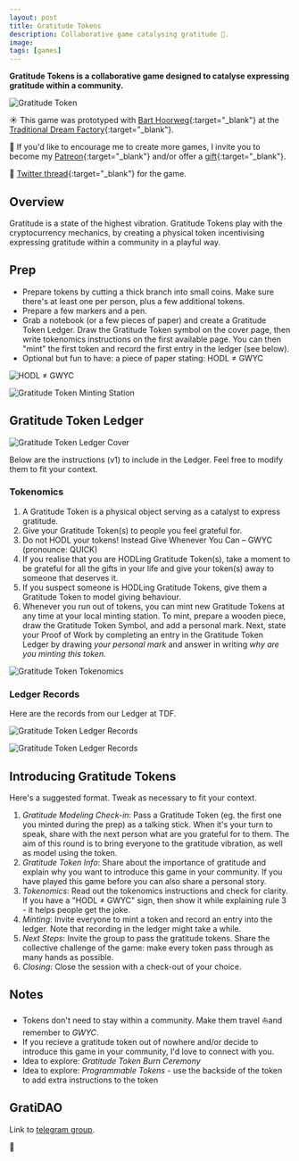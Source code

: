 ```yaml
---
layout: post
title: Gratitude Tokens
description: Collaborative game catalysing gratitude 💜.
image: 
tags: [games]
---
```


**Gratitude Tokens is a collaborative game designed to catalyse expressing gratitude within a community.**

![Gratitude Token](/assets/gratitude-token.jpg)

☀️ This game was prototyped with [Bart Hoorweg](https://www.linkedin.com/in/bart-hoorweg){:target="_blank"} at the [Traditional Dream Factory](https://traditionaldreamfactory.com){:target="_blank"}.

🌱 If you'd like to encourage me to create more games, I invite you to become my [Patreon](https://patreon.com/michalkorzonek){:target="_blank"} and/or offer a [gift](/gift){:target="_blank"}.

🐥 [Twitter thread](https://twitter.com/michalkorzonek/status/1507047355291471890?s=21){:target="_blank"} for the game.

## Overview
Gratitude is a state of the highest vibration. Gratitude Tokens play with the cryptocurrency mechanics, by creating a physical token incentivising expressing gratitude within a community in a playful way.

## Prep
- Prepare tokens by cutting a thick branch into small coins. Make sure there's at least one per person, plus a few additional tokens.
- Prepare a few markers and a pen.
- Grab a notebook (or a few pieces of paper) and create a Gratitude Token Ledger. Draw the Gratitude Token symbol on the cover page, then write tokenomics instructions on the first available page. You can then "mint" the first token and record the first entry in the ledger (see below).
- Optional but fun to have: a piece of paper stating: HODL ≠ GWYC

![HODL ≠ GWYC](/assets/hodl-gwyc.jpg)

![Gratitude Token Minting Station](/assets/gratitude-token-mining-station.jpg)

## Gratitude Token Ledger
![Gratitude Token Ledger Cover](/assets/gratitude-token-ledger-cover.jpg)

Below are the instructions (v1) to include in the Ledger. Feel free to modify them to fit your context.

### Tokenomics
1. A Gratitude Token is a physical object serving as a catalyst to express gratitude.
2. Give your Gratitude Token(s) to people you feel grateful for.
3. Do not HODL your tokens! Instead Give Whenever You Can – GWYC (pronounce: QUICK)
4. If you realise that you are HODLing Gratitude Token(s), take a moment to be grateful for all the gifts in your life and give your token(s) away to someone that deserves it.
5. If you suspect someone is HODLing Gratitude Tokens, give them a Gratitude Token to model giving behaviour.
6. Whenever you run out of tokens, you can mint new Gratitude Tokens at any time at your local minting station. To mint, prepare a wooden piece, draw the Gratitude Token Symbol, and add a personal mark. Next, state your Proof of Work by completing an entry in the Gratitude Token Ledger by drawing *your personal mark* and answer in writing *why are you minting this token.*

![Gratitude Token Tokenomics](/assets/gratitude-token-tokenomics.jpg)

### Ledger Records
Here are the records from our Ledger at TDF.

![Gratitude Token Ledger Records](/assets/gratitude-token-ledger-record1.jpg)

![Gratitude Token Ledger Records](/assets/gratitude-token-ledger-record2.jpg)

## Introducing Gratitude Tokens 
Here's a suggested format. Tweak as necessary to fit your context.

1. *Gratitude Modeling Check-in*: Pass a Gratitude Token (eg. the first one you minted during the prep) as a talking stick. When it's your turn to speak, share with the next person what are you grateful for to them. The aim of this round is to bring everyone to the gratitude vibration, as well as model using the token.
2. *Gratitude Token Info*: Share about the importance of gratitude and explain why you want to introduce this game in your community. If you have played this game before you can also share a personal story.
3. *Tokenomics*: Read out the tokenomics instructions and check for clarity. If you have a "HODL ≠ GWYC" sign, then show it while explaining rule 3 - it helps people get the joke.
4. *Minting*: Invite everyone to mint a token and record an entry into the ledger. Note that recording in the ledger might take a while.
5. *Next Steps*: Invite the group to pass the gratitude tokens. Share the collective challenge of the game: make every token pass through as many hands as possible.
6. *Closing*: Close the session with a check-out of your choice.

## Notes
- Tokens don't need to stay within a community. Make them travel ⛵️and remember to *GWYC*.
- If you recieve a gratitude token out of nowhere and/or decide to introduce this game in your community, I'd love to connect with you.
- Idea to explore: *Gratitude Token Burn Ceremony*
- Idea to explore: *Programmable Tokens* - use the backside of the token to add extra instructions to the token

## GratiDAO
Link to [telegram group](https://t.me/+kCHKLHRlh3UyYTg0).

💜
